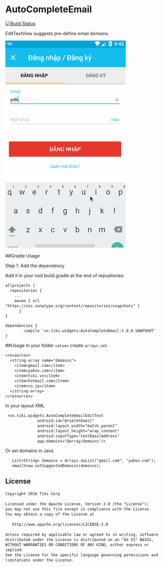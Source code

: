 # AutoCompleteEmail
[![Build Status](https://api.travis-ci.org/dbof10/AutoCompleteEmail.svg?branch=master)](https://travis-ci.org/dbof10/AutoCompleteEmail)

EditTextView suggests pre-define email domains.

![](assets/demo.gif)

##Gradle Usage

Step 1. Add the dependency

Add it in your root build.gradle at the end of repositories:

```
allprojects {
  repositories {
    ...
    maven { url "https://oss.sonatype.org/content/repositories/snapshots" }
	  }
}
```



```
dependencies {
        compile 'vn.tiki.widgets:AutoCompleteEmail:1.0.0-SNAPSHOT'
}
```

##Usage
In your folder ``values`` create ``arrays.xml``

```
<resources>
  <string-array name="domains">
    <item>gmail.com</item>
    <item>yahoo.com</item>
    <item>tiki.vn</item>
    <item>hotmail.com</item>
    <item>co.jp</item>
  </string-array>
</resources>
```

In your layout XML

```
 <vn.tiki.widgets.AutoCompleteEmailEditText
              android:id="@+id/etEmail"
              android:layout_width="match_parent"
              android:layout_height="wrap_content"
              android:inputType="textEmailAddress"
              app:domains="@array/domains"/>
```

Or set domains in Java

```
   List<String> domains = Arrays.asList("gmail.com", "yahoo.com");
   emailView.setSuggestedDomains(domains);
```


## License

    Copyright 2016 Tiki Corp

    Licensed under the Apache License, Version 2.0 (the "License");
    you may not use this file except in compliance with the License.
    You may obtain a copy of the License at

       http://www.apache.org/licenses/LICENSE-2.0

    Unless required by applicable law or agreed to in writing, software
    distributed under the License is distributed on an "AS IS" BASIS,
    WITHOUT WARRANTIES OR CONDITIONS OF ANY KIND, either express or implied.
    See the License for the specific language governing permissions and
    limitations under the License.


